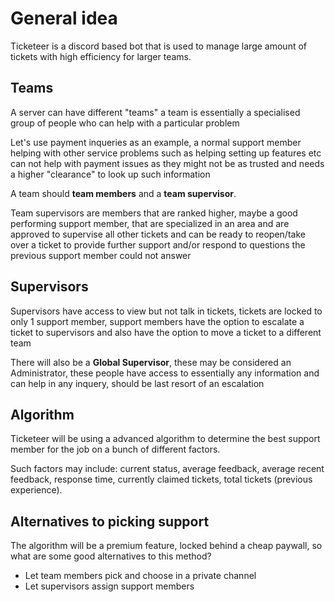 # General idea

Ticketeer is a discord based bot that is used to manage large amount of tickets with high efficiency for larger teams.

## Teams

A server can have different "teams" a team is essentially a specialised group of people who can help with a particular problem

Let's use payment inqueries as an example, a normal support member helping with other service problems such as helping setting up features etc can not help with payment issues as they might not be as trusted and needs a higher "clearance" to look up such information

A team should **team members** and a **team supervisor**.

Team supervisors are members that are ranked higher, maybe a good performing support member, that are specialized in an area and are approved to supervise all other tickets and can be ready to reopen/take over a ticket to provide further support and/or respond to questions the previous support member could not answer

## Supervisors

Supervisors have access to view but not talk in tickets, tickets are locked to only 1 support member, support members have the option to escalate a ticket to supervisors and also have the option to move a ticket to a different team

There will also be a **Global Supervisor**, these may be considered an Administrator, these people have access to essentially any information and can help in any inquery, should be last resort of an escalation

## Algorithm

Ticketeer will be using a advanced algorithm to determine the best support member for the job on a bunch of different factors.

Such factors may include: current status, average feedback, average recent feedback, response time, currently claimed tickets, total tickets (previous experience).

## Alternatives to picking support

The algorithm will be a premium feature, locked behind a cheap paywall, so what are some good alternatives to this method?

* Let team members pick and choose in a private channel
* Let supervisors assign support members
